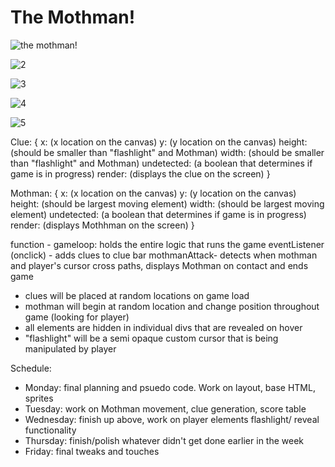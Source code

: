 
# The Mothman!

![the mothman!](https://user-images.githubusercontent.com/112446901/191030635-d923f72b-28ba-41d2-bc2b-2c55aa2953b7.png)

![2](https://user-images.githubusercontent.com/112446901/190940311-0e4025c1-eb51-4359-8c74-2a2ec8fb7851.png)

![3](https://user-images.githubusercontent.com/112446901/190940334-e2e0b819-416b-4b2c-8f10-54e362afa8d6.png)

![4](https://user-images.githubusercontent.com/112446901/191009677-b48165df-406c-456c-b734-403ba27f1b1a.png)

![5](https://user-images.githubusercontent.com/112446901/191009709-8371be7c-2b8a-4e24-896f-fde936fec185.png)


Clue: {
  x: (x location on the canvas)
  y: (y location on the canvas)
  height: (should be smaller than "flashlight" and Mothman)
  width: (should be smaller than "flashlight" and Mothman)
  undetected: (a boolean that determines if game is in progress)
  render: (displays the clue on the screen)
}

Mothman: {
  x: (x location on the canvas)
  y: (y location on the canvas)
  height: (should be largest moving element)
  width: (should be largest moving element)
  undetected: (a boolean that determines if game is in progress)
  render: (displays Mothhman on the screen)
}

function - gameloop: holds the entire logic that runs the game
eventListener (onclick) - adds clues to clue bar
mothmanAttack- detects when mothman and player's cursor cross paths, displays Mothman on contact and ends game

- clues will be placed at random locations on game load
- mothman will begin at random location and change position throughout game (looking for player)
- all elements are hidden in individual divs that are revealed on hover
- "flashlight" will be a semi opaque custom cursor that is being manipulated by player


Schedule:
- Monday: final planning and psuedo code. Work on layout, base HTML, sprites
- Tuesday: work on Mothman movement, clue generation, score table
- Wednesday: finish up above, work on player elements flashlight/ reveal functionality
- Thursday: finish/polish whatever didn't get done earlier in the week
- Friday: final tweaks and touches
